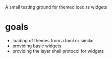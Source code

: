 A small testing ground for themed iced.rs widgets

# goals
- loading of themes from a toml or similar
- providing basic widgets
- providing the layer shell protocol for widgets
